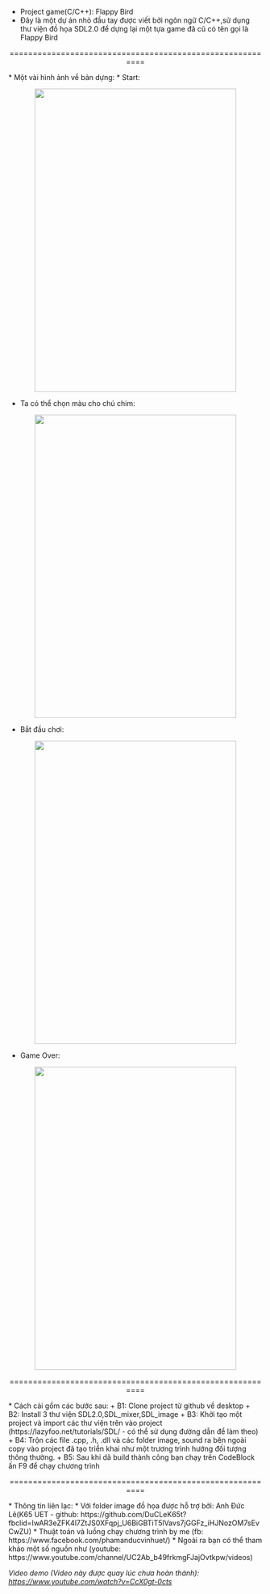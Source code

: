 * Project game(C/C++): Flappy Bird
* Đây là một dự án nhỏ đầu tay được viết bởi ngôn ngữ C/C++,sử dụng thư viện đồ họa SDL2.0 để dựng lại một tựa game đã cũ có tên gọi là Flappy Bird
<p align="center">==========================================================</p>
* Một vài hình ảnh về bản dựng:
* Start:
<p align="center"> 
<img width="400" height="600" src="https://user-images.githubusercontent.com/66615495/175663409-655e0844-e754-4693-b7c9-3239360acff1.png">
</p>

* Ta có thể chọn màu cho chú chim:
<p align="center"> 
<img width="400" height="600" src="https://user-images.githubusercontent.com/66615495/175664253-f6207e50-82b4-4d63-9698-d32e1cc842a3.png">
</p>

* Bắt đầu chơi:
<p align="center"> 
<img width="400" height="600" src="https://user-images.githubusercontent.com/66615495/175664773-8268eaa6-4004-48dd-ae38-e0a17b56b466.png">
</p>

* Game Over:
<p align="center"> 
<img width="400" height="600" src="https://user-images.githubusercontent.com/66615495/175665063-e9d722c7-224d-49fe-93b8-71591047606d.png">
</p>

<p align="center">==========================================================</p>
* Cách cài gồm các bước sau:
+ B1: Clone project từ github về desktop
+ B2: Install 3 thư viện SDL2.0,SDL_mixer,SDL_image 
+ B3: Khởi tạo một project và import các thư viện trên vào project (https://lazyfoo.net/tutorials/SDL/ - có thể sử dụng đường dẫn để làm theo)
+ B4: Trộn các file .cpp, .h, .dll và các folder image, sound ra bên ngoài copy vào project đã tạo triển khai như một trương trình hướng đối tượng thông thường.
+ B5: Sau khi dã build thành công bạn chạy trên CodeBlock ấn F9 để chạy chương trình
 
<p align="center">==========================================================</p>
* Thông tin liên lạc:
* Với folder image đồ họa được hỗ trợ bởi: Anh Đức Lê(K65 UET - github: https://github.com/DuCLeK65t?fbclid=IwAR3eZFK4l7ZtJS0XFqpj_U6BiGBTiT5lVavs7jGGFz_iHJNozOM7sEvCwZU)
* Thuật toán và luồng chạy chương trình by me (fb: https://www.facebook.com/phamanducvinhuet/)
* Ngoài ra bạn có thể tham khảo một số nguồn như (youtube: https://www.youtube.com/channel/UC2Ab_b49frkmgFJajOvtkpw/videos)

*Video demo (Video này được quay lúc chưa hoàn thành): https://www.youtube.com/watch?v=CcX0gt-0cts*

